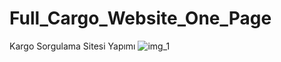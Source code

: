 # Full_Cargo_Website_One_Page
 Kargo Sorgulama Sitesi Yapımı
 ![img_1](https://user-images.githubusercontent.com/39940749/93523046-1a6d9f80-f93b-11ea-98d7-fc500aa7604f.png)

